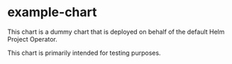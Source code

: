 # example-chart

This chart is a dummy chart that is deployed on behalf of the default Helm Project Operator.

This chart is primarily intended for testing purposes.